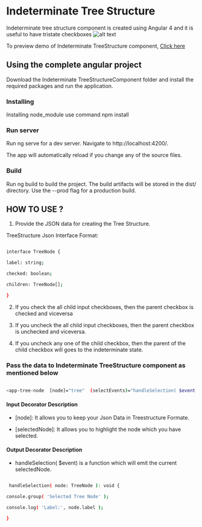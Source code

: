 # Indeterminate Tree Structure

Indeterminate tree structure component is created using Angular 4 and it is useful to have tristate checkboxes
![alt text](https://github.com/GnanaDeepthi/indeterminate-tree-structure/blob/master/images/image.png)
 

To preview demo of Indeterminate TreeStructure component, [Click here](https://angular-x4t5vc.stackblitz.io)

 

## Using the complete angular project

Download the Indeterminate TreeStructureComponent folder and install the required packages and run the application.

### Installing

Installing node_module use command npm install

### Run server

Run ng serve for a dev server. Navigate to http://localhost:4200/.

The app will automatically reload if you change any of the source files.

### Build

Run ng build to build the project. The build artifacts will be stored in the dist/ directory. Use the --prod flag for a production build.

## HOW TO USE ?

1. Provide the JSON data  for creating the Tree Structure.

TreeStructure Json Interface Format:

```sh

interface TreeNode {

label: string;

checked: boolean;

children: TreeNode[];

}

```

2. If you check the all child input checkboxes, then the parent checkbox is checked and viceversa

3. If you uncheck the all child input checkboxes, then the parent checkbox is unchecked and viceversa.

4. If you uncheck any one of the child checkbox, then the parent of the child checkbox will goes to the indeterminate state.

 

### Pass the data to Indeterminate TreeStructure component as mentioned below

```sh

<app-tree-node  [node]="tree"  (selectEvents)="handleSelection( $event )"  [selectedNode]="selectedTreeNode"></app-tree-node>

```

#### Input Decorator Description

- [node]: It allows you to keep your Json Data in Treestructure Formate.

- [selectedNode]: It allows you to highlight the node which you have selected.

#### Output Decorator Description

- handleSelection( $event) is a function which will emit the current selectedNode.

```sh

 handleSelection( node: TreeNode ): void {

console.group( 'Selected Tree Node' );

console.log( 'Label:', node.label );

}

```

 
